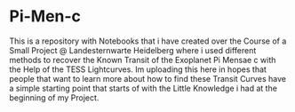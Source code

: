 # Pi-Men-c

This is a repository with Notebooks that i have created over the Course of a Small Project @ Landesternwarte Heidelberg where i used different methods to recover the Known Transit of the Exoplanet Pi Mensae c with the Help of the TESS Lightcurves. Im uploading this here in hopes that people that want to learn more about how to find these Transit Curves have a simple starting point that starts of with the Little Knowledge i had at the beginning of my Project. 
